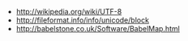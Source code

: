 
- http://wikipedia.org/wiki/UTF-8
- http://fileformat.info/info/unicode/block
- http://babelstone.co.uk/Software/BabelMap.html

